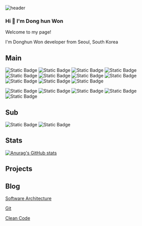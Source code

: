 
<!--
**Astin01/Astin01** is a ✨ _special_ ✨ repository because its `README.md` (this file) appears on your GitHub profile.

Here are some ideas to get you started:

- 🔭 I’m currently working on ...
- 🌱 I’m currently learning ...
- 👯 I’m looking to collaborate on ...
- 🤔 I’m looking for help with ...
- 💬 Ask me about ...
- 📫 How to reach me: ...
- 😄 Pronouns: ...
- ⚡ Fun fact: ...
-->
![header](https://capsule-render.vercel.app/api?type=wave&color=auto&height=300&section=header&text=Dong%20Hun%20Won&fontSize=90)

### Hi 👋 I'm Dong hun Won
Welcome to my page!

I'm Donghun Won developer from Seoul, South Korea
## Main

![Static Badge](https://img.shields.io/badge/React-blue?style=flat-square&logo=react&logoColor=white)
![Static Badge](https://img.shields.io/badge/typescript-%233178C6?style=flat-square&logo=typescript&logoColor=white)
![Static Badge](https://img.shields.io/badge/redux-%23764ABC?style=flat-square&logo=redux&logoColor=white)
![Static Badge](https://img.shields.io/badge/sass-%23CC6699?style=flat-square&logo=sass&logoColor=white)
![Static Badge](https://img.shields.io/badge/git-%23F05032?style=flat-square&logo=git&logoColor=white)
![Static Badge](https://img.shields.io/badge/npm-%23CB3837?style=flat-square&logo=npm&logoColor=white)
![Static Badge](https://img.shields.io/badge/html5-%23E34F26?style=flat-square&logo=html5&logoColor=white)
![Static Badge](https://img.shields.io/badge/webpack-%238DD6F9?style=flat-square&logo=webpack&logoColor=white)
![Static Badge](https://img.shields.io/badge/bootstrap-%237952B3?style=flat-square&logo=bootstrap&logoColor=white)
![Static Badge](https://img.shields.io/badge/prettier-%23F7B93E?style=flat-square&logo=prettier&logoColor=white)
![Static Badge](https://img.shields.io/badge/eslint-%234B32C3?style=flat-square&logo=eslint&logoColor=white)


![Static Badge](https://img.shields.io/badge/nestjs-%23E0234E?style=flat-square&logo=nestjs&logoColor=white)
![Static Badge](https://img.shields.io/badge/mongodb-%2347A248?style=flat-square&logo=mongodb&logoColor=white)
![Static Badge](https://img.shields.io/badge/mysql-%234479A1?style=flat-square&logo=mysql&logoColor=white)
![Static Badge](https://img.shields.io/badge/swagger-%2385EA2D?style=flat-square&logo=swagger&logoColor=white)
![Static Badge](https://img.shields.io/badge/.env-%23ECD53F?style=flat-square&logo=.env&logoColor=white)


## Sub
![Static Badge](https://img.shields.io/badge/docker-%232496ED?style=flat-square&logo=docker&logoColor=white)
![Static Badge](https://img.shields.io/badge/pwa-%235A0FC8?style=flat-square&logo=pwa&logoColor=white)

## Stats
[![Anurag's GitHub stats](https://github-readme-stats.vercel.app/api?username=Astin01)](https://github.com/Astin01/github-readme-stats)
## Projects

## Blog
[Software Architecture](https://astin01.notion.site/software-architecture-79ff42af8dce41a5b7865e699e64937c?pvs=4)

[Git](https://astin01.notion.site/Git-1d07f737653e4de5b91b4597b11fb4c2?pvs=4)

[Clean Code](https://astin01.notion.site/clean-code-js-add2c006a05a4ab19eb169e2af3188c2?pvs=4)

